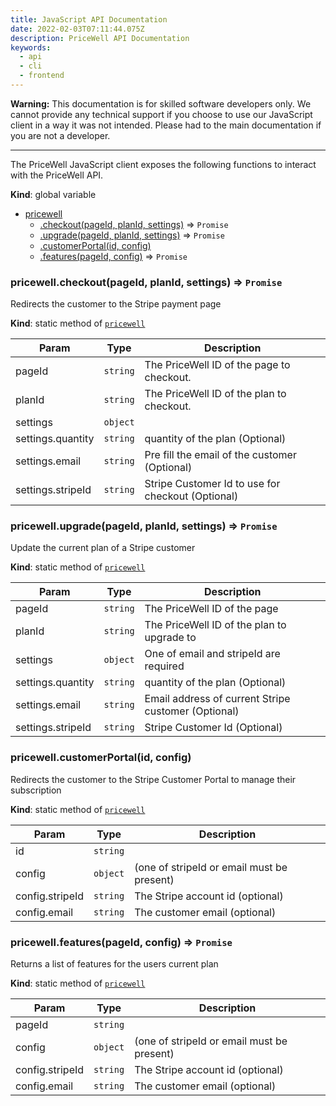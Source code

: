 ```yaml
---
title: JavaScript API Documentation
date: 2022-02-03T07:11:44.075Z
description: PriceWell API Documentation
keywords:
  - api
  - cli
  - frontend
---
```

**Warning:** This documentation is for skilled software developers only. We cannot provide any technical support if you choose to use our JavaScript client in a way it was not intended. Please had to the main documentation if you are not a developer.

---

The PriceWell JavaScript client exposes the following functions to interact with the PriceWell API.

**Kind**: global variable

* [pricewell](#pricewell)
    * [.checkout(pageId, planId, settings)](#pricewell.checkout) ⇒ <code>Promise</code>
    * [.upgrade(pageId, planId, settings)](#pricewell.upgrade) ⇒ <code>Promise</code>
    * [.customerPortal(id, config)](#pricewell.customerPortal)
    * [.features(pageId, config)](#pricewell.features) ⇒ <code>Promise</code>

<a name="pricewell.checkout"></a>

### pricewell.checkout(pageId, planId, settings) ⇒ <code>Promise</code>
Redirects the customer to the Stripe payment page

**Kind**: static method of [<code>pricewell</code>](#pricewell)

| Param | Type | Description |
| --- | --- | --- |
| pageId | <code>string</code> | The PriceWell ID of the page to checkout. |
| planId | <code>string</code> | The PriceWell ID of the plan to checkout. |
| settings | <code>object</code> |  |
| settings.quantity | <code>string</code> | quantity of the plan (Optional) |
| settings.email | <code>string</code> | Pre fill the email of the customer (Optional) |
| settings.stripeId | <code>string</code> | Stripe Customer Id to use for checkout (Optional) |

<a name="pricewell.upgrade"></a>

### pricewell.upgrade(pageId, planId, settings) ⇒ <code>Promise</code>
Update the current plan of a Stripe customer

**Kind**: static method of [<code>pricewell</code>](#pricewell)

| Param | Type | Description |
| --- | --- | --- |
| pageId | <code>string</code> | The PriceWell ID of the page |
| planId | <code>string</code> | The PriceWell ID of the plan to upgrade to |
| settings | <code>object</code> | One of email and stripeId are required |
| settings.quantity | <code>string</code> | quantity of the plan (Optional) |
| settings.email | <code>string</code> | Email address of current Stripe customer (Optional) |
| settings.stripeId | <code>string</code> | Stripe Customer Id (Optional) |

<a name="pricewell.customerPortal"></a>

### pricewell.customerPortal(id, config)
Redirects the customer to the Stripe Customer Portal to manage their subscription

**Kind**: static method of [<code>pricewell</code>](#pricewell)

| Param | Type | Description |
| --- | --- | --- |
| id | <code>string</code> |  |
| config | <code>object</code> | (one of stripeId or email must be present) |
| config.stripeId | <code>string</code> | The Stripe account id (optional) |
| config.email | <code>string</code> | The customer email (optional) |

<a name="pricewell.features"></a>

### pricewell.features(pageId, config) ⇒ <code>Promise</code>
Returns a list of features for the users current plan

**Kind**: static method of [<code>pricewell</code>](#pricewell)

| Param | Type | Description |
| --- | --- | --- |
| pageId | <code>string</code> |  |
| config | <code>object</code> | (one of stripeId or email must be present) |
| config.stripeId | <code>string</code> | The Stripe account id (optional) |
| config.email | <code>string</code> | The customer email (optional) |